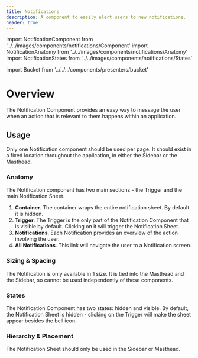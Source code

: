 ```yaml
---
title: Notifications
description: A component to easily alert users to new notifications.
header: true
---
```


import NotificationComponent from '../../images/components/notifications/Component'
import NotificationAnatomy from '../../images/components/notifications/Anatomy'
import NotificationStates from '../../images/components/notifications/States'

import Bucket from '../../../components/presenters/bucket'

<div className="bucket__container">
  <Bucket type="sketch" url="https://docs.royalnavy.io/design-system.sketch" />
  <Bucket type="storybook" url="https://storybook.royalnavy.io/?path=/docs/masthead--default" />
</div>

# Overview
The Notification Component provides an easy way to message the user when an action that is relevant to them happens within an application.

<NotificationComponent />

## Usage
Only one Notification component should be used per page. It should exist in a fixed location throughout the application, in either the Sidebar or the Masthead.

### Anatomy

<NotificationAnatomy />

The Notification component has two main sections - the Trigger and the main Notification Sheet.

1. **Container**. The container wraps the entire notification sheet. By default it is hidden.
2. **Trigger**. The Trigger is the only part of the Notification Component that is visible by default. Clicking on it will trigger the Notification Sheet.
3. **Notifications**. Each Notification provides an overview of the action involving the user.
4. **All Notifications**. This link will navigate the user to a Notification screen.

### Sizing & Spacing
The Notification is only available in 1 size. It is tied into the Masthead and the Sidebar, so cannot be used independently of these components.

### States

<NotificationStates />

The Notification Component has two states: hidden and visible. By default, the Notification Sheet is hidden - clicking on the Trigger will make the sheet appear besides the bell icon.

### Hierarchy & Placement
The Notification Sheet should only be used in the Sidebar or Masthead.
